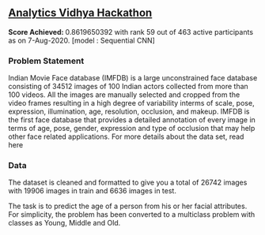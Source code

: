 <h2><a href='https://datahack.analyticsvidhya.com/contest/practice-problem-age-detection/'>Analytics Vidhya Hackathon</a></h2>

<p><b>Score Achieved: </b>0.8619650392 with rank 59 out of 463 active participants as on 7-Aug-2020. [model : Sequential CNN]</p>

<h3>Problem Statement</h3>
Indian Movie Face database (IMFDB) is a large unconstrained face database consisting of 34512 images of 100 Indian actors collected from more than 100 videos. All the images are manually selected and cropped from the video frames resulting in a high degree of variability interms of scale, pose, expression, illumination, age, resolution, occlusion, and makeup. IMFDB is the first face database that provides a detailed annotation of every image in terms of age, pose, gender, expression and type of occlusion that may help other face related applications. For more details about the data set, read here

<h3>Data</h3>
The dataset is cleaned and formatted to give you a total of 26742 images with 19906 images in train and 6636 images in test.

The task is to predict the age of a person from his or her facial attributes. For simplicity, the problem has been converted to a multiclass problem with classes as Young, Middle and Old.
